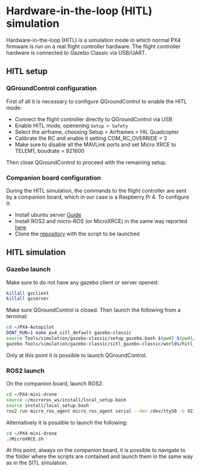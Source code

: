# Hardware-in-the-loop (HITL) simulation

Hardware-in-the-loop (HITL) is a simulation mode in which normal PX4 firmware is run on a real flight controller hardware. The flight controller hardware is connected to Gazebo Classic via USB/UART.

## HITL setup

### QGroundControl configuration

First of all it is necessary to configure QGroundControl to enable the HITL mode:

- Connect the flight controller directly to QGroundControl via USB
- Enable HITL mode, openening ```Setup > Safety```
- Select the airframe, choosing Setup > Airframes > HIL Quadcopter
- Calibrate the RC and enable it setting COM_RC_OVERRIDE = 3
- Make sure to disable all the MAVLink ports and set Micro XRCE to TELEM1, boudrate = 921600

Then close QGroundControl to proceed with the remaining setup.

### Companion board configuration

During the HITL simulation, the commands to the flight controller are sent by a companion board, which in our case is a Raspberry Pi 4. To configure it:

- Install ubuntu server [Guide](https://ubuntu.com/tutorials/how-to-install-ubuntu-on-your-raspberry-pi#1-overview)
- Install ROS2 and micro-ROS (or MicroXRCE) in the same way reported [here](https://github.com/mattiapettene/PX4-mini-drone/blob/main/docs/toolchain_installation.md)
- Clone the [repository](https://github.com/mattiapettene/PX4-mini-drone/tree/main) with the script to be launched

## HITL simulation

### Gazebo launch

Make sure to do not have any gazebo client or server opened:

``` bash
killall gzclient
killall gzserver
```

Make sure QGroundControl is closed. Then launch the following from a terminal:

``` bash
cd ~/PX4-Autopilot
DONT_RUN=1 make px4_sitl_default gazebo-classic 
source Tools/simulation/gazebo-classic/setup_gazebo.bash $(pwd) $(pwd)/build/px4_sitl_default
gazebo Tools/simulation/gazebo-classic/sitl_gazebo-classic/worlds/hitl_iris.world
```

Only at this point it is possible to launch QGroundControl.

### ROS2 launch

On the companion board, launch ROS2:

``` bash
cd ~/PX4-mini-drone
source ~/microros_ws/install/local_setup.bash
source install/local_setup.bash
ros2 run micro_ros_agent micro_ros_agent serial --dev /dev/ttyS0 -b 921600 ROS_DOMAIN_ID=0
```

Alternatively it is possible to launch the following:

``` bash
cd ~/PX4-mini-drone
./MicroXRCE.sh
```

At this point, always on the companion board, it is possible to navigate to the folder where the scripts are contained and launch them in the same way as in the SITL simulation.
